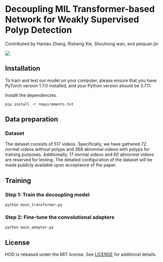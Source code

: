 # Decoupling MIL Transformer-based Network for Weakly Supervised Polyp Detection

Contributed by Hantao Zhang, Risheng Xie, Shouhong wan, and peiquan jin

![](paper_images/framework.png)

## Installation

To train and test our model on your computer, please ensure that you have PyTorch version 1.7.0 installed, and your Python version should be 3.7.11.

Installl the dependencies.

```
pip install -r requirements.txt
```



## Data preparation

### Dataset

The dataset consists of 517 videos. Specifically, we have gathered 72 normal videos without polyps and 368 abnormal videos with polyps for training purposes. Additionally, 17 normal videos and 60 abnormal videos are reserved for testing. The detailed configuration of the dataset will be made publicly available upon acceptance of the paper.



## Training

### Step 1: Train the decoupling model

```shell
python main_transformer.py
```



### Step 2: Fine-tune the  convolutional adapters

```shell
python main_adapter.py
```

## License

HOD is released under the MIT license. See [LICENSE](./LICENSE) for additional details.

